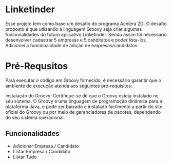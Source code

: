 
# Linketinder

Esse projeto tem como base um desafio do programa Acelera ZG. O desafio proposto é que utlizando a linguagem Groovy seja criar algumas funcionalidades do futuro aplicativo Linketinder. 
Sendo assim foi necessario desenvolver cadastrar 5 empresas e 5 canditatos e poder lista-los. Adicionei a funcionalidade de adição de empresas/candidatos

# Pré-Requsitos

Para executar o código em Groovy fornecido, é necessário garantir que o ambiente de execução atenda aos seguintes pré-requisitos:

Instalação do Groovy: Certifique-se de que o Groovy esteja instalado no seu sistema. O Groovy é uma linguagem de programação dinâmica para a plataforma Java, e pode ser baixado e instalado facilmente a partir do site oficial do Groovy ou por meio de gerenciadores de pacotes, dependendo do seu sistema operacional.




## Funcionalidades

- Adicionar Empresa / Candidato 
- Listar Empresa / Candidato
- Listar Tudo


